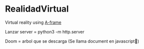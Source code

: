 # RealidadVirtual
Virtual reality using [A-frame](https://aframe.io/)

Lanzar server = python3 -m http.server

Doom = arbol que se descarga (Se llama document en javascript)
